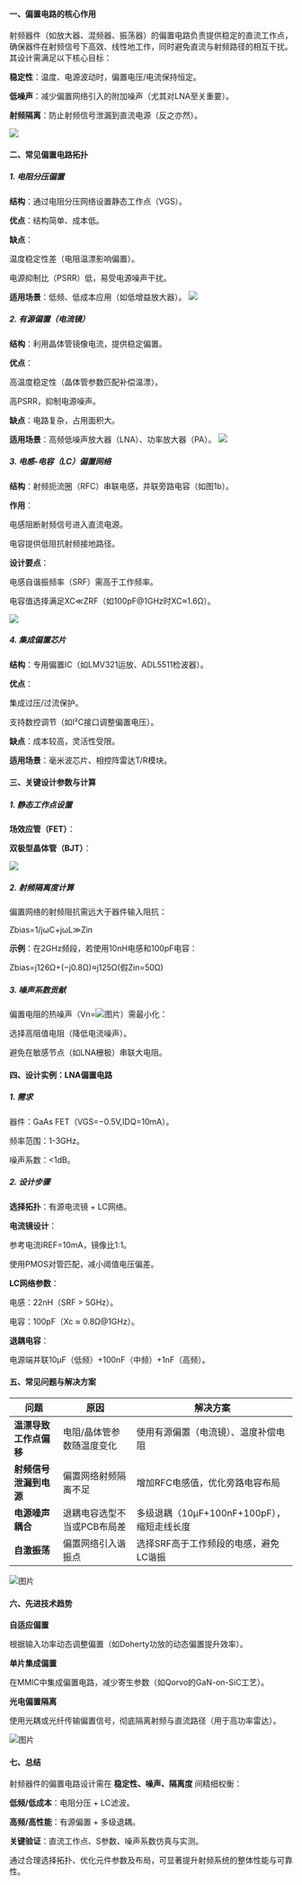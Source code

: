 #### **一、偏置电路的核心作用**    

射频器件（如放大器、混频器、振荡器）的偏置电路负责提供稳定的直流工作点，确保器件在射频信号下高效、线性地工作，同时避免直流与射频路径的相互干扰。其设计需满足以下核心目标：

**稳定性**：温度、电源波动时，偏置电压/电流保持恒定。

**低噪声**：减少偏置网络引入的附加噪声（尤其对LNA至关重要）。

**射频隔离**：防止射频信号泄漏到直流电源（反之亦然）。

![](https://raw.githubusercontent.com/LeroyK111/pictureBed/master/20250228164915.png)

#### **二、常见偏置电路拓扑**    

##### **1. 电阻分压偏置**    

**结构**：通过电阻分压网络设置静态工作点（VGS）。

**优点**：结构简单、成本低。

**缺点**：

温度稳定性差（电阻温漂影响偏置）。

电源抑制比（PSRR）低，易受电源噪声干扰。

**适用场景**：低频、低成本应用（如低增益放大器）。
![](https://raw.githubusercontent.com/LeroyK111/pictureBed/master/20250228164931.png)

##### **2. 有源偏置（电流镜）**    

**结构**：利用晶体管镜像电流，提供稳定偏置。

**优点**：

高温度稳定性（晶体管参数匹配补偿温漂）。

高PSRR，抑制电源噪声。

**缺点**：电路复杂，占用面积大。

**适用场景**：高频低噪声放大器（LNA）、功率放大器（PA）。
![](https://raw.githubusercontent.com/LeroyK111/pictureBed/master/20250228164945.png)

##### **3. 电感-电容（LC）偏置网络**    

**结构**：射频扼流圈（RFC）串联电感，并联旁路电容（如图1b）。

**作用**：

电感阻断射频信号进入直流电源。

电容提供低阻抗射频接地路径。

**设计要点**：

电感自谐振频率（SRF）需高于工作频率。

电容值选择满足XC≪ZRF（如100pF@1GHz时XC≈1.6Ω）。

![](https://raw.githubusercontent.com/LeroyK111/pictureBed/master/20250228165005.png)
##### **4. 集成偏置芯片**    

**结构**：专用偏置IC（如LMV321运放、ADL5511检波器）。

**优点**：

集成过压/过流保护。

支持数控调节（如I²C接口调整偏置电压）。

**缺点**：成本较高，灵活性受限。

**适用场景**：毫米波芯片、相控阵雷达T/R模块。

#### **三、关键设计参数与计算**    

##### **1. 静态工作点设置**    

**场效应管（FET）**：

**双极型晶体管（BJT）**：

![](https://raw.githubusercontent.com/LeroyK111/pictureBed/master/20250228165025.png)

##### **2. 射频隔离度计算**    

偏置网络的射频阻抗需远大于器件输入阻抗：

Zbias=1/jωC+jωL≫Zin    

**示例**：在2GHz频段，若使用10nH电感和100pF电容：

Zbias=j126Ω+(−j0.8Ω)≈j125Ω(假Zin=50Ω) 

##### **3. 噪声系数贡献**    
偏置电阻的热噪声（Vn=![图片](https://mmbiz.qpic.cn/sz_mmbiz_png/ibMmjXibetparhzwlYxZ7OaBHvnNWTib1g45t8zN08pRqxtjiao6AvGnUUUePegefqjicSdmzC5SHAx7kcjf4DQJg8Q/640?wx_fmt=png&tp=wxpic&wxfrom=5&wx_lazy=1&wx_co=1)）需最小化：

选择高阻值电阻（降低电流噪声）。

避免在敏感节点（如LNA栅极）串联大电阻。


#### **四、设计实例：LNA偏置电路**    

##### **1. 需求**    

器件：GaAs FET（VGS=−0.5V,IDQ=10mA）。

频率范围：1-3GHz。

噪声系数：<1dB。

##### **2. 设计步骤**    

**选择拓扑**：有源电流镜 + LC网络。

**电流镜设计**：

参考电流IREF=10mA，镜像比1:1。

使用PMOS对管匹配，减小阈值电压偏差。

**LC网络参数**：

电感：22nH（SRF > 5GHz）。

电容：100pF（Xc ≈ 0.8Ω@1GHz）。

**退耦电容**：

电源端并联10μF（低频）+100nF（中频）+1nF（高频）。
#### **五、常见问题与解决方案**    

|**问题**|**原因**|**解决方案**|
|---|---|---|
|**温漂导致工作点偏移**|电阻/晶体管参数随温度变化|使用有源偏置（电流镜）、温度补偿电阻|
|**射频信号泄漏到电源**|偏置网络射频隔离不足|增加RFC电感值，优化旁路电容布局|
|**电源噪声耦合**|退耦电容选型不当或PCB布局差|多级退耦（10μF+100nF+100pF），缩短走线长度|
|**自激振荡**|偏置网络引入谐振点|选择SRF高于工作频段的电感，避免LC谐振|

![图片](https://mmbiz.qpic.cn/sz_mmbiz_png/ibMmjXibetparhzwlYxZ7OaBHvnNWTib1g4OnTWNgGYRZoBcLhiaIY8KlBo7eA4ycfZUTupia6KbTAKJjNJKvjX4s9Q/640?wx_fmt=png&tp=wxpic&wxfrom=5&wx_lazy=1&wx_co=1)    

#### **六、先进技术趋势**    

**自适应偏置**

根据输入功率动态调整偏置（如Doherty功放的动态偏置提升效率）。

**单片集成偏置**

在MMIC中集成偏置电路，减少寄生参数（如Qorvo的GaN-on-SiC工艺）。

**光电偏置隔离**

使用光耦或光纤传输偏置信号，彻底隔离射频与直流路径（用于高功率雷达）。

![图片](https://mmbiz.qpic.cn/sz_mmbiz_png/ibMmjXibetparhzwlYxZ7OaBHvnNWTib1g4OnTWNgGYRZoBcLhiaIY8KlBo7eA4ycfZUTupia6KbTAKJjNJKvjX4s9Q/640?wx_fmt=png&tp=wxpic&wxfrom=5&wx_lazy=1&wx_co=1)

#### **七、总结**    

射频器件的偏置电路设计需在 **稳定性、噪声、隔离度** 间精细权衡：

**低频/低成本**：电阻分压 + LC滤波。

**高频/高性能**：有源偏置 + 多级退耦。

**关键验证**：直流工作点、S参数、噪声系数仿真与实测。

通过合理选择拓扑、优化元件参数及布局，可显著提升射频系统的整体性能与可靠性。

